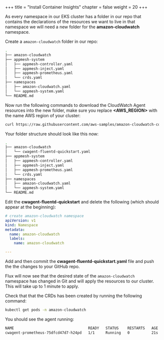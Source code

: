 +++
title = "Install Container Insights"
chapter = false
weight = 20
+++

As every namespace in our EKS cluster has a folder in our repo that contains the declarations of the resources we want to live in that namespace we will need a new folder for the **amazon-cloudwatch** namespace.

Create a `amazon-cloudwatch` folder in our repo:

```bash
.
├── amazon-cloudwatch
├── appmesh-system
│   ├── appmesh-controller.yaml
│   ├── appmesh-inject.yaml
│   ├── appmesh-prometheus.yaml
│   └── crds.yaml
├── namespaces
│   ├── amazon-cloudwatch.yaml
│   └── appmesh-system.yaml
└── README.md
```

Now run the following commands to download the CloudWatch Agent resources into the new folder, make sure you replace **<AWS_REGION>** with the name AWS region of your cluster:

```bash
curl https://raw.githubusercontent.com/aws-samples/amazon-cloudwatch-container-insights/latest/k8s-deployment-manifest-templates/deployment-mode/daemonset/container-insights-monitoring/quickstart/cwagent-fluentd-quickstart.yaml | sed "s/{{cluster_name}}/eksworkshop/;s/{{region_name}}/<AWS_REGION>/" > amazon-cloudwatch/cwagent-fluentd-quickstart.yaml
```

Your folder structure should look like this now:

```bash
.
├── amazon-cloudwatch
│   └── cwagent-fluentd-quickstart.yaml
├── appmesh-system
│   ├── appmesh-controller.yaml
│   ├── appmesh-inject.yaml
│   ├── appmesh-prometheus.yaml
│   └── crds.yaml
├── namespaces
│   ├── amazon-cloudwatch.yaml
│   └── appmesh-system.yaml
└── README.md
```

Edit the **cwagent-fluentd-quickstart** and delete the following (which should appear at the beginning):

```yaml
# create amazon-cloudwatch namespace
apiVersion: v1
kind: Namespace
metadata:
  name: amazon-cloudwatch
  labels:
    name: amazon-cloudwatch

---
```

Add and then commit the **cwagent-fluentd-quickstart.yaml** file and push the the changes to your GitHub repo.

Flux will now see that the desired state of the `amazon-cloudwatch` namespace has changed in Git and will apply the resources to our cluster. This will take up to 1 minute to apply.

Check that that the CRDs has been created by running the following command:

```bash
kubectl get pods -n amazon-cloudwatch
```

You should see the agent running:

```bash
NAME                                  READY   STATUS    RESTARTS   AGE
cwagent-prometheus-75dfcd47d7-h24pd   1/1     Running   0          21s
```
